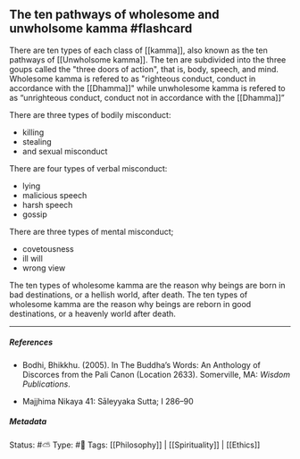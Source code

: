 ## The ten pathways of wholesome and unwholsome kamma #flashcard 

There are ten types of each class of [[kamma]], also known as the ten pathways of [[Unwholsome kamma]]. The ten are subdivided into the three goups called the "three doors of action", that is, body, speech, and mind. Wholesome kamma is refered to as "righteous conduct, conduct in accordance with the [[Dhamma]]" while unwholesome kamma is refered to as “unrighteous conduct, conduct not in accordance with the [[Dhamma]]”

There are three types of bodily misconduct:

- killing
- stealing
- and sexual misconduct

There are four types of verbal misconduct:

- lying
- malicious speech
- harsh speech
- gossip

There are three types of mental misconduct; 

- covetousness
- ill will
- wrong view

The ten types of wholesome kamma are the reason why beings are born in bad destinations, or a hellish world, after death. The ten types of wholesome kamma are the reason why beings are reborn in good destinations, or a heavenly world after death.

___

##### References

- Bodhi, Bhikkhu. (2005). In The Buddha’s Words: An Anthology of Discorces from the Pali Canon (Location 2633). Somerville, MA: _Wisdom Publications_.

- Majjhima Nikaya 41: Sāleyyaka Sutta; I 286–90

##### Metadata
Status: #⛅️ 
Type: #🔵 
Tags: [[Philosophy]] | [[Spirituality]] | [[Ethics]]